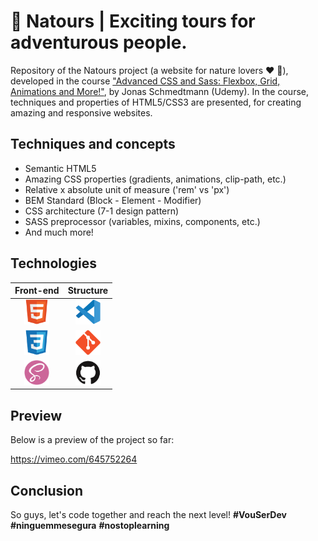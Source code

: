 # :leaves: Natours | Exciting tours for adventurous people.

Repository of the Natours project (a website for nature lovers :heart: :seedling:), developed in the course ["Advanced CSS and Sass: Flexbox, Grid, Animations and More!"](https://www.udemy.com/course/advanced-css-and-sass/), by Jonas Schmedtmann (Udemy).  In the course, techniques and properties of HTML5/CSS3 are presented, for creating amazing and responsive websites.

## Techniques and concepts

- Semantic HTML5
- Amazing CSS properties (gradients, animations, clip-path, etc.)
- Relative x absolute unit of measure ('rem' vs 'px')
- BEM Standard (Block - Element - Modifier)
- CSS architecture (7-1 design pattern)
- SASS preprocessor (variables, mixins, components, etc.)
- And much more!

## Technologies

| Front-end                                                                 | Structure                                                                |
| :----:                                                                    | :----:                                                                   |
| <code><img height="40" width="40" src="./public/html5-logo.svg"></code>   | <code><img height="40" width="40" src="./public/vscode-logo.svg"></code> |
| <code><img height="40" width="40" src="./public/css3-logo.svg"></code>    | <code><img height="40" width="40" src="./public/git-logo.svg"></code>    |
| <code><img height="40" width="40" src="./public/sass-logo.svg"></code>    | <code><img height="40" width="40" src="./public/github-logo.svg"></code> |

## Preview

Below is a preview of the project so far:

https://vimeo.com/645752264

## Conclusion

So guys, let's code together and reach the next level! **#VouSerDev** **#ninguemmesegura** **#nostoplearning**
